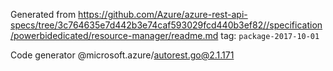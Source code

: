 Generated from https://github.com/Azure/azure-rest-api-specs/tree/3c764635e7d442b3e74caf593029fcd440b3ef82//specification/powerbidedicated/resource-manager/readme.md tag: `package-2017-10-01`

Code generator @microsoft.azure/autorest.go@2.1.171


